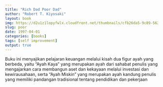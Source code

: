 ```yaml
---
title: "Rich Dad Poor Dad"
author: "Robert T. Kiyosaki"
layout: book
img: https://d2u1z1lopyfwlx.cloudfront.net/thumbnails/cfb26da5-9c89-562b-8ecf-81277dfa0869/18075967-f09c-5e39-8f20-3cba4c09c11b.jpg
slug: poor
date: 1997-04-01
categories: [books]
tags: [self improvement]
output: true
---
```


Buku ini menyajikan pelajaran keuangan melalui kisah dua figur ayah yang berbeda, yaitu “Ayah Kaya” yang merupakan ayah dari sahabat penulis yang mengajarkan cara membangun aset dan kekayaan melalui investasi dan kewirausahaan, serta “Ayah Miskin” yang merupakan ayah kandung penulis yang memiliki pandangan tradisional tentang pendidikan dan pekerjaan